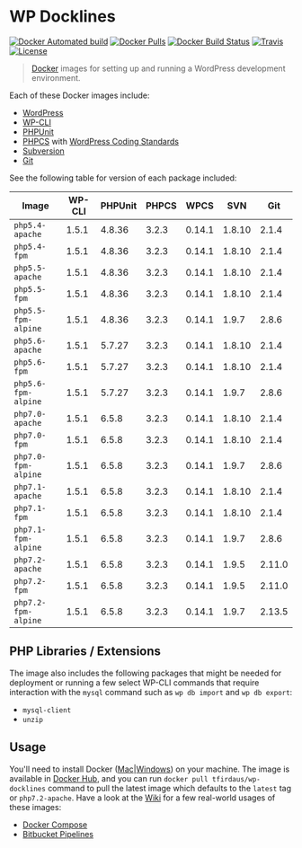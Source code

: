 # WP Docklines

[![Docker Automated build](https://img.shields.io/docker/automated/tfirdaus/wp-docklines.svg?style=flat)](https://hub.docker.com/r/tfirdaus/wp-docklines/) [![Docker Pulls](https://img.shields.io/docker/pulls/tfirdaus/wp-docklines.svg?style=flat)](https://hub.docker.com/r/tfirdaus/wp-docklines/)
[![Docker Build Status](https://img.shields.io/docker/build/tfirdaus/wp-docklines.svg?style=flat)](https://hub.docker.com/r/tfirdaus/wp-docklines/)
[![Travis](https://img.shields.io/travis/tfirdaus/wp-docklines.svg?style=flat)](https://travis-ci.org/tfirdaus/wp-docklines) [![License](https://img.shields.io/github/license/tfirdaus/wp-docklines.svg?style=flat)](https://github.com/tfirdaus/wp-docklines)

> [Docker](https://www.docker.com/) images for setting up and running a WordPress development environment.

Each of these Docker images include:

- [WordPress](https://wordpress.org/download/)
- [WP-CLI](http://wp-cli.org/)
- [PHPUnit](https://phpunit.de/)
- [PHPCS](https://github.com/squizlabs/PHP_CodeSniffer) with [WordPress Coding Standards](https://github.com/WordPress-Coding-Standards/WordPress-Coding-Standards)
- [Subversion](https://subversion.apache.org/)
- [Git](https://git-scm.com/)

See the following table for version of each package included:

| Image | WP-CLI | PHPUnit | PHPCS | WPCS | SVN | Git |
| --- | --- | --- | --- | --- | --- | --- |
| `php5.4-apache`     | 1.5.1 | 4.8.36 | 3.2.3 | 0.14.1 | 1.8.10 | 2.1.4  |
| `php5.4-fpm`        | 1.5.1 | 4.8.36 | 3.2.3 | 0.14.1 | 1.8.10 | 2.1.4  |
| `php5.5-apache`     | 1.5.1 | 4.8.36 | 3.2.3 | 0.14.1 | 1.8.10 | 2.1.4  |
| `php5.5-fpm`        | 1.5.1 | 4.8.36 | 3.2.3 | 0.14.1 | 1.8.10 | 2.1.4  |
| `php5.5-fpm-alpine` | 1.5.1 | 4.8.36 | 3.2.3 | 0.14.1 | 1.9.7  | 2.8.6  |
| `php5.6-apache`     | 1.5.1 | 5.7.27 | 3.2.3 | 0.14.1 | 1.8.10 | 2.1.4  |
| `php5.6-fpm`        | 1.5.1 | 5.7.27 | 3.2.3 | 0.14.1 | 1.8.10 | 2.1.4  |
| `php5.6-fpm-alpine` | 1.5.1 | 5.7.27 | 3.2.3 | 0.14.1 | 1.9.7  | 2.8.6  |
| `php7.0-apache`     | 1.5.1 | 6.5.8  | 3.2.3 | 0.14.1 | 1.8.10 | 2.1.4  |
| `php7.0-fpm`        | 1.5.1 | 6.5.8  | 3.2.3 | 0.14.1 | 1.8.10 | 2.1.4  |
| `php7.0-fpm-alpine` | 1.5.1 | 6.5.8  | 3.2.3 | 0.14.1 | 1.9.7  | 2.8.6  |
| `php7.1-apache`     | 1.5.1 | 6.5.8  | 3.2.3 | 0.14.1 | 1.8.10 | 2.1.4  |
| `php7.1-fpm`        | 1.5.1 | 6.5.8  | 3.2.3 | 0.14.1 | 1.8.10 | 2.1.4  |
| `php7.1-fpm-alpine` | 1.5.1 | 6.5.8  | 3.2.3 | 0.14.1 | 1.9.7  | 2.8.6  |
| `php7.2-apache`     | 1.5.1 | 6.5.8  | 3.2.3 | 0.14.1 | 1.9.5  | 2.11.0 |
| `php7.2-fpm`        | 1.5.1 | 6.5.8  | 3.2.3 | 0.14.1 | 1.9.5  | 2.11.0 |
| `php7.2-fpm-alpine` | 1.5.1 | 6.5.8  | 3.2.3 | 0.14.1 | 1.9.7  | 2.13.5 |

## PHP Libraries / Extensions

The image also includes the following packages that might be needed for deployment or running a few select WP-CLI commands that require interaction with the `mysql` command such as `wp db import` and `wp db export`:

- `mysql-client`
- `unzip`

## Usage

You'll need to install Docker ([Mac](https://www.docker.com/docker-mac)|[Windows](https://www.docker.com/docker-windows)) on your machine. The image is available in [Docker Hub](https://hub.docker.com/), and you can run `docker pull tfirdaus/wp-docklines` command to pull the latest image which defaults to the `latest` tag or `php7.2-apache`. Have a look at the [Wiki](https://github.com/tfirdaus/wp-docklines/wiki) for a few real-world usages of these images:

- [Docker Compose](https://github.com/tfirdaus/wp-docklines/wiki/Docker-Compose)
- [Bitbucket Pipelines](https://github.com/tfirdaus/wp-docklines/wiki/Bitbucket-Pipelines)
